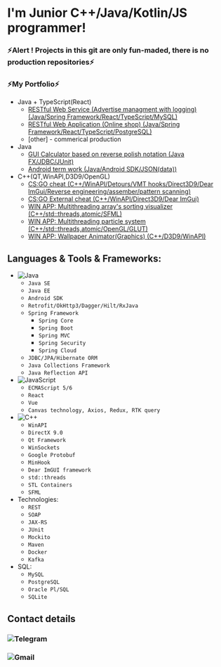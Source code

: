 # I'm Junior C++/Java/Kotlin/JS programmer!
### ⚡Alert ! Projects in this git are only fun-maded, there is no production repositories⚡
### ⚡My Portfolio⚡
- Java + TypeScript(React)
    - [RESTful Web Service (Advertise managment with logging) (Java/Spring Framework/React/TypeScript/MySQL)](https://github.com/rrpvm/spring_react-advertise-application-management)
    - [RESTful Web Application (Online shop) (Java/Spring Framework/React/TypeScript/PostgreSQL)](https://github.com/rrpvm/spring-dota_shop-react)
    - [other] - commerical production
- Java
    - [GUI Calculator based on reverse polish notation (Java FX/JDBC/JUnit)](https://github.com/rrpvm/javafx-calculator)
    - [Android term work (Java/Android SDK/JSON(data))](https://github.com/rrpvm/android-term-work-goverment-manager)
- C++(QT,WinAPI,D3D9/OpenGL)
    - [CS:GO cheat (C++/WinAPI/Detours/VMT hooks/Direct3D9/Dear ImGui/Reverse engineering/assember/pattern scanning)](https://github.com/rrpvm/lumen_sense-beta-deprecated-)
    - [CS:GO External cheat (C++/WinAPI/Direct3D9/Dear ImGui)](https://github.com/rrpvm/csgo-external-cheat)
    - [WIN APP: Multithreading array's sorting visualizer (C++/std::threads,atomic/SFML)](https://github.com/rrpvm/sfml_array_sorting_visualizer)
    - [WIN APP: Multithreading particle system (C++/std::threads,atomic/OpenGL/GLUT)](https://github.com/rrpvm/multithreading-particle-system-glut)
    - [WIN APP: Wallpaper Animator(Graphics) (C++/D3D9/WinAPI)](https://github.com/rrpvm/d3d9-animation-wallpapers)
   
## Languages & Tools & Frameworks:
- ![Java](https://img.shields.io/badge/-Java-090909?style=flat)
    - `Java SE`
    - `Java EE`
    - `Android SDK`
    - `Retrofit/OkHttp3/Dagger/Hilt/RxJava`
    - `Spring Framework`
        - `Spring Core`
        - `Spring Boot`
        - `Spring MVC`
        - `Spring Security`
        - `Spring Cloud`
    - `JDBC/JPA/Hibernate ORM`
    - `Java Collections Framework`
    - `Java Reflection API`
- ![JavaScript](https://img.shields.io/badge/-JavaScript-090909?style=flat)
    - `ECMAScript 5/6`
    - `React`
    - `Vue`
    - `Canvas technology, Axios, Redux, RTK query`
- ![C++](https://img.shields.io/badge/-C++-090909?style=flat)
    - `WinAPI`
    - `DirectX 9.0`
    - `Qt Framework`
    - `WinSockets`
    - `Google Protobuf`
    - `MinHook`
    - `Dear ImGUI framework`
    - `std::threads`
    - `STL Containers`
    - `SFML`
- Technologies:
    - `REST`
    - `SOAP`
    - `JAX-RS`
    - `JUnit`
    - `Mockito`
    - `Maven`
    - `Docker`
    - `Kafka`
- SQL:
    - `MySQL`
    - `PostgreSQL`
    - `Oracle Pl/SQL`
    - `SQLite`
## Contact details
### ![Telegram](https://img.shields.io/static/v1?label=Telegram&message=@rrpvm&color=informational?style=for-the-badge&logo=telegram)
### ![Gmail](https://img.shields.io/static/v1?label=Gmail&message=rpvm2004@gmail.com&color=informational?style=for-the-badge&logo=gmail)
